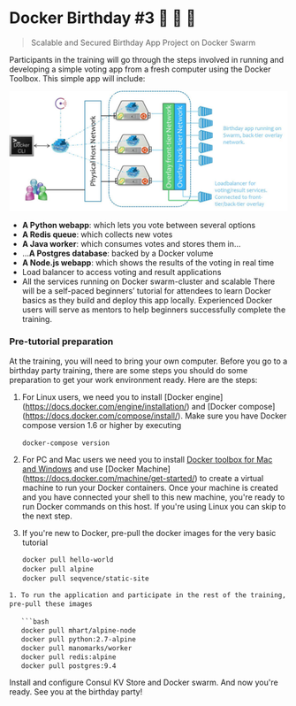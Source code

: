 # Docker Birthday #3 :tada: :birthday: :tada:

> Scalable and Secured Birthday App Project on Docker Swarm


Participants in the training will go through the steps involved in running and developing a simple voting app from a fresh computer using the Docker Toolbox. This simple app will include:

![birthday3-app-architecture](./docker-bday.jpg)

- **A Python webapp**: which lets you vote between several options
- **A Redis queue**: which collects new votes
- **A Java worker**: which consumes votes and stores them in…
- …**A Postgres database**: backed by a Docker volume
- **A Node.js webapp**: which shows the results of the voting in real time
- Load balancer to access voting and result applications
- All the services running on Docker swarm-cluster and scalable
There will be a self-paced beginners’ tutorial for attendees to learn Docker basics as they build and deploy this app locally. Experienced Docker users will serve as mentors to help beginners successfully complete the training.

### Pre-tutorial preparation
At the training, you will need to bring your own computer. Before you go to a birthday party training, there are some steps you should do some preparation to get your work environment ready. Here are the steps:

1. For Linux users, we need you to install [Docker engine] (https://docs.docker.com/engine/installation/) and [Docker compose] (https://docs.docker.com/compose/install/). Make sure you have Docker compose version 1.6 or higher by executing 

   ```docker-compose version```

1. For PC and Mac users we need you to install [Docker toolbox for Mac and Windows](https://www.docker.com/products/docker-toolbox) and use [Docker Machine] (https://docs.docker.com/machine/get-started/) to create a virtual machine to run your Docker containers. Once your machine is created and you have connected your shell to this new machine, you're ready to run Docker commands on this host.  If you're using Linux you can skip to the next step.
1. If you're new to Docker, pre-pull the docker images for the very basic tutorial

   ```bash
   docker pull hello-world
   docker pull alpine
   docker pull seqvence/static-site
```
1. To run the application and participate in the rest of the training, pre-pull these images

   ```bash
   docker pull mhart/alpine-node
   docker pull python:2.7-alpine
   docker pull manomarks/worker
   docker pull redis:alpine
   docker pull postgres:9.4
   ```
Install and configure Consul KV Store and Docker swarm.
And now you're ready. See you at the birthday party!


